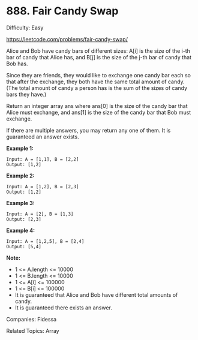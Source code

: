 # 888. Fair Candy Swap

Difficulty: Easy

https://leetcode.com/problems/fair-candy-swap/


Alice and Bob have candy bars of different sizes: A[i] is the size of the i-th bar of candy that Alice has, and B[j] is the size of the j-th bar of candy that Bob has.

Since they are friends, they would like to exchange one candy bar each so that after the exchange, they both have the same total amount of candy.  (The total amount of candy a person has is the sum of the sizes of candy bars they have.)

Return an integer array ans where ans[0] is the size of the candy bar that Alice must exchange, and ans[1] is the size of the candy bar that Bob must exchange.

If there are multiple answers, you may return any one of them.  It is guaranteed an answer exists.

**Example 1:**
```
Input: A = [1,1], B = [2,2]
Output: [1,2]
```
**Example 2:**
```
Input: A = [1,2], B = [2,3]
Output: [1,2]
```
**Example 3:**
```
Input: A = [2], B = [1,3]
Output: [2,3]
```
**Example 4:**
```
Input: A = [1,2,5], B = [2,4]
Output: [5,4]
``` 

**Note:**

* 1 <= A.length <= 10000
* 1 <= B.length <= 10000
* 1 <= A[i] <= 100000
* 1 <= B[i] <= 100000
* It is guaranteed that Alice and Bob have different total amounts of candy.
* It is guaranteed there exists an answer.

Companies: Fidessa

Related Topics: Array
